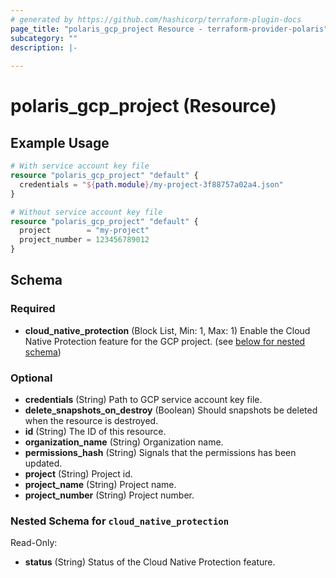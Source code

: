 ```yaml
---
# generated by https://github.com/hashicorp/terraform-plugin-docs
page_title: "polaris_gcp_project Resource - terraform-provider-polaris"
subcategory: ""
description: |-
  
---
```


# polaris_gcp_project (Resource)



## Example Usage

```terraform
# With service account key file
resource "polaris_gcp_project" "default" {
  credentials = "${path.module}/my-project-3f88757a02a4.json"
}

# Without service account key file
resource "polaris_gcp_project" "default" {
  project        = "my-project"
  project_number = 123456789012
}
```

<!-- schema generated by tfplugindocs -->
## Schema

### Required

- **cloud_native_protection** (Block List, Min: 1, Max: 1) Enable the Cloud Native Protection feature for the GCP project. (see [below for nested schema](#nestedblock--cloud_native_protection))

### Optional

- **credentials** (String) Path to GCP service account key file.
- **delete_snapshots_on_destroy** (Boolean) Should snapshots be deleted when the resource is destroyed.
- **id** (String) The ID of this resource.
- **organization_name** (String) Organization name.
- **permissions_hash** (String) Signals that the permissions has been updated.
- **project** (String) Project id.
- **project_name** (String) Project name.
- **project_number** (String) Project number.

<a id="nestedblock--cloud_native_protection"></a>
### Nested Schema for `cloud_native_protection`

Read-Only:

- **status** (String) Status of the Cloud Native Protection feature.


